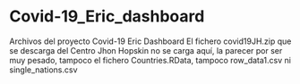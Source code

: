 # Covid-19_Eric_dashboard
Archivos del proyecto Covid-19 Eric Dashboard
El fichero covid19JH.zip que se descarga del Centro Jhon Hopskin no se carga aquí, la parecer por ser muy pesado, tampoco el fichero Countries.RData, tampoco row_data1.csv ni single_nations.csv
